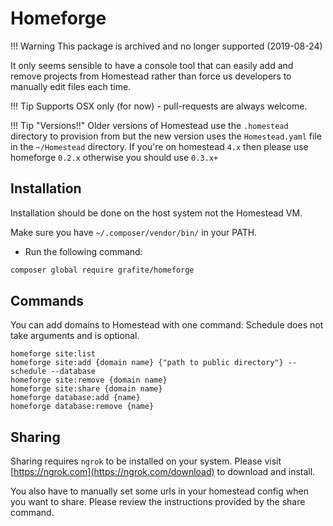 # Homeforge

!!! Warning
    This package is archived and no longer supported (2019-08-24)

It only seems sensible to have a console tool that can easily add and remove projects from Homestead rather than force us developers to manually edit files each time.

!!! Tip
    Supports OSX only (for now) - pull-requests are always welcome.

!!! Tip "Versions!!"
    Older versions of Homestead use the `.homestead` directory to provision from but the new version uses the `Homestead.yaml` file in the `~/Homestead` directory.
    If you're on homestead `4.x` then please use homeforge `0.2.x` otherwise you should use `0.3.x+`

## Installation

Installation should be done on the host system not the Homestead VM.

Make sure you have `~/.composer/vendor/bin/` in your PATH.

* Run the following command:

```bash
composer global require grafite/homeforge
```

## Commands

You can add domains to Homestead with one command:
Schedule does not take arguments and is optional.

```
homeforge site:list
homeforge site:add {domain name} {"path to public directory"} --schedule --database
homeforge site:remove {domain name}
homeforge site:share {domain name}
homeforge database:add {name}
homeforge database:remove {name}
```

## Sharing

Sharing requires `ngrok` to be installed on your system. Please visit [https://ngrok.com](https://ngrok.com/download) to download and install.

You also have to manually set some urls in your homestead config when you want to share. Please review the instructions provided by the share command.
